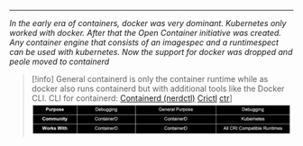 ***
*In the early era of containers, docker was very dominant.
Kubernetes only worked with docker.
After that the Open Container initiative was created.
Any container engine that consists of an imagespec and a runtimespect can be used with kubernetes.
Now the support for docker was dropped and peole moved to containerd*
>[!info] General
>containerd is only the container runtime while as docker also runs containerd but with additional tools like the Docker CLI.
>CLI for containerd:
>[Containerd (nerdctl)](Containerd%20(nerdctl).md)
>[Crictl](Crictl.md)
>[ctr](ctr)]
>![Pasted image 20230605160245](site/Pasted%20image%2020230605160245.png)

